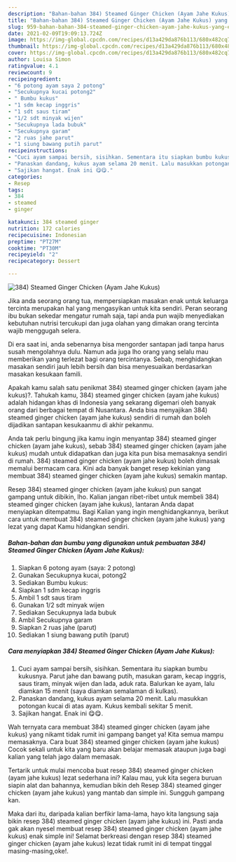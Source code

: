 ```yaml
---
description: "Bahan-bahan 384) Steamed Ginger Chicken (Ayam Jahe Kukus) yang enak Untuk Jualan"
title: "Bahan-bahan 384) Steamed Ginger Chicken (Ayam Jahe Kukus) yang enak Untuk Jualan"
slug: 959-bahan-bahan-384-steamed-ginger-chicken-ayam-jahe-kukus-yang-enak-untuk-jualan
date: 2021-02-09T19:09:13.724Z
image: https://img-global.cpcdn.com/recipes/d13a429da876b113/680x482cq70/384-steamed-ginger-chicken-ayam-jahe-kukus-foto-resep-utama.jpg
thumbnail: https://img-global.cpcdn.com/recipes/d13a429da876b113/680x482cq70/384-steamed-ginger-chicken-ayam-jahe-kukus-foto-resep-utama.jpg
cover: https://img-global.cpcdn.com/recipes/d13a429da876b113/680x482cq70/384-steamed-ginger-chicken-ayam-jahe-kukus-foto-resep-utama.jpg
author: Louisa Simon
ratingvalue: 4.1
reviewcount: 9
recipeingredient:
- "6 potong ayam saya 2 potong"
- "Secukupnya kucai potong2"
- " Bumbu kukus"
- "1 sdm kecap inggris"
- "1 sdt saus tiram"
- "1/2 sdt minyak wijen"
- "Secukupnya lada bubuk"
- "Secukupnya garam"
- "2 ruas jahe parut"
- "1 siung bawang putih parut"
recipeinstructions:
- "Cuci ayam sampai bersih, sisihkan. Sementara itu siapkan bumbu kukusnya. Parut jahe dan bawang putih, masukan garam, kecap inggris, saus tiram, minyak wijen dan lada, aduk rata. Balurkan ke ayam, lalu diamkan 15 menit (saya diamkan semalaman di kulkas)."
- "Panaskan dandang, kukus ayam selama 20 menit. Lalu masukkan potongan kucai di atas ayam. Kukus kembali sekitar 5 menit."
- "Sajikan hangat. Enak ini 😋😋."
categories:
- Resep
tags:
- 384
- steamed
- ginger

katakunci: 384 steamed ginger 
nutrition: 172 calories
recipecuisine: Indonesian
preptime: "PT27M"
cooktime: "PT30M"
recipeyield: "2"
recipecategory: Dessert

---
```



![384) Steamed Ginger Chicken (Ayam Jahe Kukus)](https://img-global.cpcdn.com/recipes/d13a429da876b113/680x482cq70/384-steamed-ginger-chicken-ayam-jahe-kukus-foto-resep-utama.jpg)

Jika anda seorang orang tua, mempersiapkan masakan enak untuk keluarga tercinta merupakan hal yang mengasyikan untuk kita sendiri. Peran seorang ibu bukan sekedar mengatur rumah saja, tapi anda pun wajib menyediakan kebutuhan nutrisi tercukupi dan juga olahan yang dimakan orang tercinta wajib menggugah selera.

Di era  saat ini, anda sebenarnya bisa mengorder santapan jadi tanpa harus susah mengolahnya dulu. Namun ada juga lho orang yang selalu mau memberikan yang terlezat bagi orang tercintanya. Sebab, menghidangkan masakan sendiri jauh lebih bersih dan bisa menyesuaikan berdasarkan masakan kesukaan famili. 



Apakah kamu salah satu penikmat 384) steamed ginger chicken (ayam jahe kukus)?. Tahukah kamu, 384) steamed ginger chicken (ayam jahe kukus) adalah hidangan khas di Indonesia yang sekarang digemari oleh banyak orang dari berbagai tempat di Nusantara. Anda bisa menyajikan 384) steamed ginger chicken (ayam jahe kukus) sendiri di rumah dan boleh dijadikan santapan kesukaanmu di akhir pekanmu.

Anda tak perlu bingung jika kamu ingin menyantap 384) steamed ginger chicken (ayam jahe kukus), sebab 384) steamed ginger chicken (ayam jahe kukus) mudah untuk didapatkan dan juga kita pun bisa memasaknya sendiri di rumah. 384) steamed ginger chicken (ayam jahe kukus) boleh dimasak memalui bermacam cara. Kini ada banyak banget resep kekinian yang membuat 384) steamed ginger chicken (ayam jahe kukus) semakin mantap.

Resep 384) steamed ginger chicken (ayam jahe kukus) pun sangat gampang untuk dibikin, lho. Kalian jangan ribet-ribet untuk membeli 384) steamed ginger chicken (ayam jahe kukus), lantaran Anda dapat menyiapkan ditempatmu. Bagi Kalian yang ingin menghidangkannya, berikut cara untuk membuat 384) steamed ginger chicken (ayam jahe kukus) yang lezat yang dapat Kamu hidangkan sendiri.

<!--inarticleads1-->

##### Bahan-bahan dan bumbu yang digunakan untuk pembuatan 384) Steamed Ginger Chicken (Ayam Jahe Kukus):

1. Siapkan 6 potong ayam (saya: 2 potong)
1. Gunakan Secukupnya kucai, potong2
1. Sediakan  Bumbu kukus:
1. Siapkan 1 sdm kecap inggris
1. Ambil 1 sdt saus tiram
1. Gunakan 1/2 sdt minyak wijen
1. Sediakan Secukupnya lada bubuk
1. Ambil Secukupnya garam
1. Siapkan 2 ruas jahe (parut)
1. Sediakan 1 siung bawang putih (parut)




<!--inarticleads2-->

##### Cara menyiapkan 384) Steamed Ginger Chicken (Ayam Jahe Kukus):

1. Cuci ayam sampai bersih, sisihkan. Sementara itu siapkan bumbu kukusnya. Parut jahe dan bawang putih, masukan garam, kecap inggris, saus tiram, minyak wijen dan lada, aduk rata. Balurkan ke ayam, lalu diamkan 15 menit (saya diamkan semalaman di kulkas).
1. Panaskan dandang, kukus ayam selama 20 menit. Lalu masukkan potongan kucai di atas ayam. Kukus kembali sekitar 5 menit.
1. Sajikan hangat. Enak ini 😋😋.




Wah ternyata cara membuat 384) steamed ginger chicken (ayam jahe kukus) yang nikamt tidak rumit ini gampang banget ya! Kita semua mampu memasaknya. Cara buat 384) steamed ginger chicken (ayam jahe kukus) Cocok sekali untuk kita yang baru akan belajar memasak ataupun juga bagi kalian yang telah jago dalam memasak.

Tertarik untuk mulai mencoba buat resep 384) steamed ginger chicken (ayam jahe kukus) lezat sederhana ini? Kalau mau, yuk kita segera buruan siapin alat dan bahannya, kemudian bikin deh Resep 384) steamed ginger chicken (ayam jahe kukus) yang mantab dan simple ini. Sungguh gampang kan. 

Maka dari itu, daripada kalian berfikir lama-lama, hayo kita langsung saja bikin resep 384) steamed ginger chicken (ayam jahe kukus) ini. Pasti anda gak akan nyesel membuat resep 384) steamed ginger chicken (ayam jahe kukus) enak simple ini! Selamat berkreasi dengan resep 384) steamed ginger chicken (ayam jahe kukus) lezat tidak rumit ini di tempat tinggal masing-masing,oke!.

